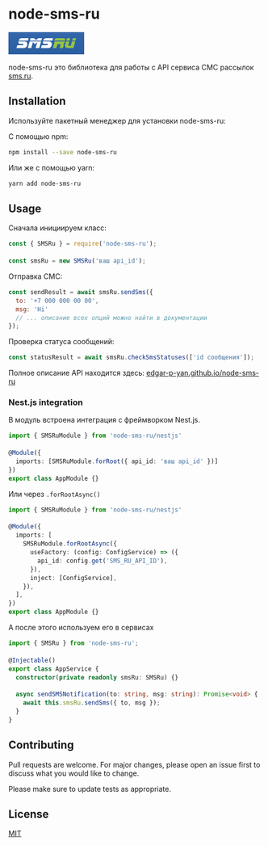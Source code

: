 # node-sms-ru

![sms.ru logo](https://raw.githubusercontent.com/Edgar-P-yan/node-sms-ru/master/assets/logo.png)

node-sms-ru это библиотека для работы с API сервиса СМС рассылок [sms.ru](https://sms.ru).

## Installation

Используйте пакетный менеджер для установки node-sms-ru:

С помощью npm:

```bash
npm install --save node-sms-ru
```

Или же с помощью yarn:

```bash
yarn add node-sms-ru
```

## Usage

Сначала инициируем класс:

```js
const { SMSRu } = require('node-sms-ru');

const smsRu = new SMSRu('ваш api_id');
```

Отправка СМС:

```js
const sendResult = await smsRu.sendSms({
  to: '+7 000 000 00 00',
  msg: 'Hi'
  // ... описание всех опций можно найти в документации
});
```

Проверка статуса сообщений:

```js
const statusResult = await smsRu.checkSmsStatuses(['id сообщения']);
```

Полное описание API находится здесь: [edgar-p-yan.github.io/node-sms-ru](https://edgar-p-yan.github.io/node-sms-ru/)

### Nest.js integration

В модуль встроена интеграция с фреймворком Nest.js.

```ts
import { SMSRuModule } from 'node-sms-ru/nestjs'

@Module({
  imports: [SMSRuModule.forRoot({ api_id: 'ваш api_id' })]
})
export class AppModule {}
```

Или через `.forRootAsync()`

```ts
import { SMSRuModule } from 'node-sms-ru/nestjs'

@Module({
  imports: [
    SMSRuModule.forRootAsync({
      useFactory: (config: ConfigService) => ({
        api_id: config.get('SMS_RU_API_ID'),
      }),
      inject: [ConfigService],
    }),
  ],
})
export class AppModule {}
```

А после этого используем его в сервисах

```ts
import { SMSRu } from 'node-sms-ru';

@Injectable()
export class AppService {
  constructor(private readonly smsRu: SMSRu) {}

  async sendSMSNotification(to: string, msg: string): Promise<void> {
    await this.smsRu.sendSms({ to, msg });
  }
}
```

## Contributing

Pull requests are welcome. For major changes, please open an issue first to discuss what you would like to change.

Please make sure to update tests as appropriate.

## License

[MIT](https://choosealicense.com/licenses/mit/)
